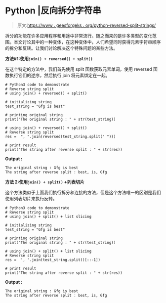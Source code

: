 # Python |反向拆分字符串

> 原文:[https://www . geesforgeks . org/python-reversed-split-strings/](https://www.geeksforgeeks.org/python-reversed-split-strings/)

拆分的功能在许多应用程序和用途中非常流行。随之而来的是许多类型的变化范围。本文讨论其中的一种变体，在这种变体中，人们希望同时获得元素字符串顺序的拆分和反转。让我们讨论解决这个特殊问题的某些方法。

**方法#1:使用`join() + reversed() + split()`**

在这个特定的方法中，我们首先使用 split 函数获取元素单词，使用 reversed 函数执行它们的逆序，然后执行 join 将元素绑定在一起。

```
# Python3 code to demonstrate
# Reverse string split
# using join() + reversed() + split()

# initializing string
test_string = "Gfg is best"

# printing original string 
print("The original string : " + str(test_string))

# using join() + reversed() + split()
# Reverse string split
res =  ", ".join(reversed(test_string.split(" ")))

# print result
print("The string after reverse split : " + str(res))
```

**Output :**

```
The original string : Gfg is best
The string after reverse split : best, is, Gfg

```

**方法 2:使用`join() + split()` +列表切片**

这个方法类似于上面我们执行拆分和连接的方法，但是这个方法唯一的区别是我们使用列表切片来执行反转。

```
# Python3 code to demonstrate
# Reverse string split
# using join() + split() + list slicing

# initializing string
test_string = "Gfg is best"

# printing original string 
print("The original string : " + str(test_string))

# using join() + split() + list slicing
# Reverse string split
res =  ', '.join(test_string.split()[::-1])

# print result
print("The string after reverse split : " + str(res))
```

**Output :**

```
The original string : Gfg is best
The string after reverse split : best, is, Gfg

```